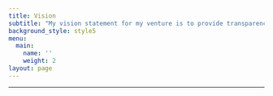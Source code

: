 ```yaml
---
title: Vision
subtitle: "My vision statement for my venture is to provide transparency, security, required accessibility,\r\n\nflexibility and to fulfilling the demands of customers.\r\n\nI am passionate about my business to launch and learn new things regarding my venture to get it\r\n\nto be successful. I think it is better to provide transparency to all the customers according to their\r\n\nneeds so that they can see all the stuff they put on social sites of their businesses. As they can see\r\n\nthat how much views and comments on their advertisements that are shown on multiple social\r\n\nsites as well as they can interact with the customers who viewed their products and want to buy\r\n\nthose products. It will increase their income and they will put more advertisements on my social\r\n\nsites, so it automatically increases my income too.\r\n\nThe other factor is to provide security to customers so that they can trust on my business.\r\n\nSecurity means that I will not reveal their personal information with others to build their trust\r\n\nand provide some security questions to customers so that they can use that information to acquire\r\n\na strong relationship. People can easily access to social sites to buy products and sell their\r\n\nproducts directly to the worldwide. I want to give access to everyone who wants to use social\r\n\nsites for their business. Lastly, I will take care of flexibility and demands of customers that is\r\n\nvery important for business"
background_style: style5
menu:
  main:
    name: ''
    weight: 2
layout: page
---
```



- - -

####
